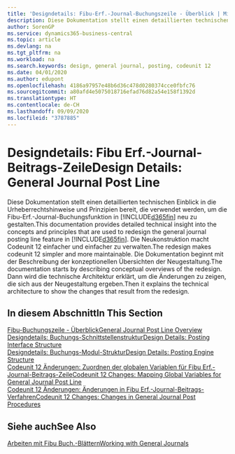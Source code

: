 ```yaml
---
title: 'Designdetails: Fibu-Erf.-Journal-Buchungszeile - Überblick | Microsoft Docs'
description: Diese Dokumentation stellt einen detaillierten technischen Einblick in die Urheberrechtshinweise und Prinzipien bereit, die verwendet werden, um die Finanzbuchhaltungs-Buchungsfunktion in Business Central neu zu gestalten.
author: SorenGP
ms.service: dynamics365-business-central
ms.topic: article
ms.devlang: na
ms.tgt_pltfrm: na
ms.workload: na
ms.search.keywords: design, general journal, posting, codeunit 12
ms.date: 04/01/2020
ms.author: edupont
ms.openlocfilehash: 4186a97957e48b6d36c478d0280374cce0fbfc76
ms.sourcegitcommit: a80afd4e5075018716efad76d82a54e158f1392d
ms.translationtype: HT
ms.contentlocale: de-CH
ms.lasthandoff: 09/09/2020
ms.locfileid: "3787885"
---
```

# <a name="design-details-general-journal-post-line"></a><span data-ttu-id="8f6f5-103">Designdetails: Fibu Erf.-Journal-Beitrags-Zeile</span><span class="sxs-lookup"><span data-stu-id="8f6f5-103">Design Details: General Journal Post Line</span></span>
<span data-ttu-id="8f6f5-104">Diese Dokumentation stellt einen detaillierten technischen Einblick in die Urheberrechtshinweise und Prinzipien bereit, die verwendet werden, um die Fibu-Erf.-Journal-Buchungsfunktion in [!INCLUDE[d365fin](includes/d365fin_md.md)] neu zu gestalten.</span><span class="sxs-lookup"><span data-stu-id="8f6f5-104">This documentation provides detailed technical insight into the concepts and principles that are used to redesign the general journal posting line feature in [!INCLUDE[d365fin](includes/d365fin_md.md)].</span></span> <span data-ttu-id="8f6f5-105">Die Neukonstruktion macht Codeunit 12 einfacher und einfacher zu verwalten.</span><span class="sxs-lookup"><span data-stu-id="8f6f5-105">The redesign makes codeunit 12 simpler and more maintainable.</span></span> <span data-ttu-id="8f6f5-106">Die Dokumentation beginnt mit der Beschreibung der konzeptionellen Übersichten der Neugestaltung.</span><span class="sxs-lookup"><span data-stu-id="8f6f5-106">The documentation starts by describing conceptual overviews of the redesign.</span></span> <span data-ttu-id="8f6f5-107">Dann wird die technische Architektur erklärt, um die Änderungen zu zeigen, die sich aus der Neugestaltung ergeben.</span><span class="sxs-lookup"><span data-stu-id="8f6f5-107">Then it explains the technical architecture to show the changes that result from the redesign.</span></span>  

## <a name="in-this-section"></a><span data-ttu-id="8f6f5-108">In diesem Abschnitt</span><span class="sxs-lookup"><span data-stu-id="8f6f5-108">In This Section</span></span>  
[<span data-ttu-id="8f6f5-109">Fibu-Buchungszeile - Überblick</span><span class="sxs-lookup"><span data-stu-id="8f6f5-109">General Journal Post Line Overview</span></span>](design-details-general-journal-post-line-overview.md)  
[<span data-ttu-id="8f6f5-110">Designdetails: Buchungs-Schnittstellenstruktur</span><span class="sxs-lookup"><span data-stu-id="8f6f5-110">Design Details: Posting Interface Structure</span></span>](design-details-posting-interface-structure.md)  
[<span data-ttu-id="8f6f5-111">Designdetails: Buchungs-Modul-Struktur</span><span class="sxs-lookup"><span data-stu-id="8f6f5-111">Design Details: Posting Engine Structure</span></span>](design-details-posting-engine-structure.md)  
[<span data-ttu-id="8f6f5-112">Codeunit 12 Änderungen: Zuordnen der globalen Variablen für Fibu Erf.-Journal-Beitrags-Zeile</span><span class="sxs-lookup"><span data-stu-id="8f6f5-112">Codeunit 12 Changes: Mapping Global Variables for General Journal Post Line</span></span>](design-details-codeunit-12-changes-mapping-global-variables-for-general-journal-post-line.md)  
[<span data-ttu-id="8f6f5-113">Codeunit 12 Änderungen: Änderungen in Fibu Erf.-Journal-Beitrags-Verfahren</span><span class="sxs-lookup"><span data-stu-id="8f6f5-113">Codeunit 12 Changes: Changes in General Journal Post Procedures</span></span>](design-details-codeunit-12-changes-changes-in-general-journal-post-procedures.md)  

## <a name="see-also"></a><span data-ttu-id="8f6f5-114">Siehe auch</span><span class="sxs-lookup"><span data-stu-id="8f6f5-114">See Also</span></span>  
[<span data-ttu-id="8f6f5-115">Arbeiten mit Fibu Buch.-Blättern</span><span class="sxs-lookup"><span data-stu-id="8f6f5-115">Working with General Journals</span></span>](ui-work-general-journals.md)
